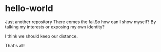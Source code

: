 # hello-world
Just another repository
There comes the fai.So how can I show myself? By talking my interests or exposing my own identity?

I think we should keep our distance. 

That's all!
